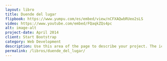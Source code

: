```yaml
---
layout: libro
title: Duende del lugar
flipbook: https://www.yumpu.com/es/embed/view/nCFXAQwbRUeo2sLS
video: https://www.youtube.com/embed/FQaqkZQs4pc
alt: image-alt
project-date: April 2014
client: Start Bootstrap
category: Web Development
description: Use this area of the page to describe your project. The icon above is part of a free icon set by <a href="https://sellfy.com/p/8Q9P/jV3VZ/">Flat Icons</a>. On their website, you can download their free set with 16 icons, or you can purchase the entire set with 146 icons for only $12!
permalink: /libros/duende_del_lugar/
---
```

